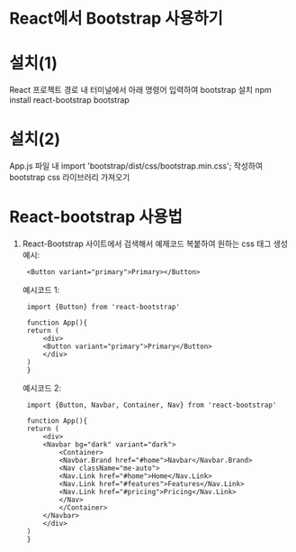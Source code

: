 # React에서 Bootstrap 사용하기

# 설치(1)
React 프로젝트 경로 내 터미널에서 아래 명령어 입력하여 bootstrap 설치
        npm install react-bootstrap bootstrap

# 설치(2)
App.js 파일 내 import 'bootstrap/dist/css/bootstrap.min.css'; 작성하여 bootstrap css 라이브러리 가져오기

# React-bootstrap 사용법
1. React-Bootstrap 사이트에서 검색해서 예제코드 복붙하여 원하는 css 태그 생성<br>
    예시:
    
        <Button variant="primary">Primary></Button>

    예시코드 1:

        import {Button} from 'react-bootstrap'

        function App(){
        return (
            <div>
            <Button variant="primary">Primary</Button>
            </div>
        )
        }

    예시코드 2:

        import {Button, Navbar, Container, Nav} from 'react-bootstrap'

        function App(){
        return (
            <div>
            <Navbar bg="dark" variant="dark">
                <Container>
                <Navbar.Brand href="#home">Navbar</Navbar.Brand>
                <Nav className="me-auto">
                <Nav.Link href="#home">Home</Nav.Link>
                <Nav.Link href="#features">Features</Nav.Link>
                <Nav.Link href="#pricing">Pricing</Nav.Link>
                </Nav>
                </Container>
            </Navbar>
            </div>
        )
        }